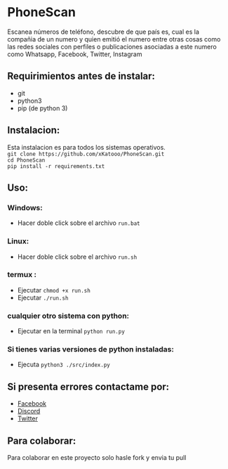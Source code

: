 # PhoneScan
Escanea números de teléfono, descubre de que país es, cual es la compañia de un numero y quien emitió el numero entre otras cosas como las redes sociales con perfiles o publicaciones asociadas a este numero como Whatsapp, Facebook, Twitter, Instagram

## Requirimientos antes de instalar:
- git
- python3
- pip (de python 3)

## Instalacion:
Esta instalacion es para todos los sistemas operativos. <br>
`git clone https://github.com/xKatooo/PhoneScan.git`<br>
`cd PhoneScan`<br>
`pip install -r requirements.txt`<br>

## Uso:
### Windows:
- Hacer doble click sobre el archivo `run.bat`
### Linux: 
- Hacer doble click sobre el archivo `run.sh`
### termux :
- Ejecutar `chmod +x run.sh`
- Ejecutar `./run.sh`
### cualquier otro sistema con python:
- Ejecutar en la terminal `python run.py`

### Si tienes varias versiones de python instaladas:
- Ejecuta `python3 ./src/index.py`

## Si presenta errores contactame por:
- <a href="https://www.facebook.com/eu5ebio7w7/">Facebook</a>
- <a href="https://discordapp.com/channels/@me/xKatooo#3005">Discord</a>
- <a href="https://twitter.com/eu5ebio7w7">Twitter</a>

## Para colaborar:
Para colaborar en este proyecto solo hasle fork y envia tu pull
